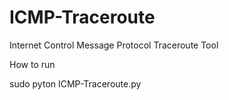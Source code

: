 # ICMP-Traceroute
Internet Control Message Protocol Traceroute Tool 

How to run

sudo pyton ICMP-Traceroute.py


